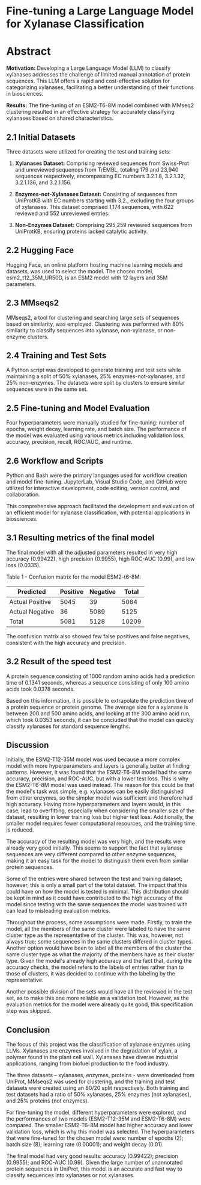 # Fine-tuning a Large Language Model for Xylanase Classification 

# Abstract

**Motivation:** Developing a Large Language Model (LLM) to classify xylanases addresses the challenge of limited manual annotation of protein sequences. This LLM offers a rapid and cost-effective solution for categorizing xylanases, facilitating a better understanding of their functions in biosciences.

**Results:** The fine-tuning of an ESM2-T6-8M model combined with MMseq2 clustering resulted in an effective strategy for accurately classifying xylanases based on shared characteristics.

## 2.1 Initial Datasets

Three datasets were utilized for creating the test and training sets:

1. **Xylanases Dataset:** Comprising reviewed sequences from Swiss-Prot and unreviewed sequences from TrEMBL, totaling 179 and 23,940 sequences respectively, encompassing EC numbers 3.2.1.8, 3.2.1.32, 3.2.1.136, and 3.2.1.156.

2. **Enzymes-not-Xylanases Dataset:** Consisting of sequences from UniProtKB with EC numbers starting with 3.2., excluding the four groups of xylanases. This dataset comprised 1,174 sequences, with 622 reviewed and 552 unreviewed entries.

3. **Non-Enzymes Dataset:** Comprising 295,259 reviewed sequences from UniProtKB, ensuring proteins lacked catalytic activity.

## 2.2 Hugging Face

Hugging Face, an online platform hosting machine learning models and datasets, was used to select the model. The chosen model, esm2_t12_35M_UR50D, is an ESM2 model with 12 layers and 35M parameters.

## 2.3 MMseqs2

MMseqs2, a tool for clustering and searching large sets of sequences based on similarity, was employed. Clustering was performed with 80% similarity to classify sequences into xylanase, non-xylanase, or non-enzyme clusters.

## 2.4 Training and Test Sets

A Python script was developed to generate training and test sets while maintaining a split of 50% xylanases, 25% enzymes-not-xylanases, and 25% non-enzymes. The datasets were split by clusters to ensure similar sequences were in the same set.

## 2.5 Fine-tuning and Model Evaluation

Four hyperparameters were manually studied for fine-tuning: number of epochs, weight decay, learning rate, and batch size. The performance of the model was evaluated using various metrics including validation loss, accuracy, precision, recall, ROC/AUC, and runtime.

## 2.6 Workflow and Scripts

Python and Bash were the primary languages used for workflow creation and model fine-tuning. JupyterLab, Visual Studio Code, and GitHub were utilized for interactive development, code editing, version control, and collaboration.

This comprehensive approach facilitated the development and evaluation of an efficient model for xylanase classification, with potential applications in biosciences.

## 3.1 Resulting metrics of the final model

The final model with all the adjusted parameters resulted in very high accuracy (0.99422), high precision (0.9955), high ROC-AUC (0.99), and low loss (0.0335).

Table 1 - Confusion matrix for the model ESM2-t6-8M:

| Predicted | Positive | Negative | Total |
|-----------|----------|----------|-------|
| Actual Positive | 5045 | 39 | 5084 |
| Actual Negative | 36 | 5089 | 5125 |
| Total | 5081 | 5128 | 10209 |

The confusion matrix also showed few false positives and false negatives, consistent with the high accuracy and precision.

## 3.2 Result of the speed test

A protein sequence consisting of 1000 random amino acids had a prediction time of 0.1341 seconds, whereas a sequence consisting of only 100 amino acids took 0.0378 seconds.

Based on this information, it is possible to extrapolate the prediction time of a protein sequence or protein genome. The average size for a xylanase is between 200 and 500 amino acids, and looking at the 300 amino acid run, which took 0.0353 seconds, it can be concluded that the model can quickly classify xylanases for standard sequence lengths.


## Discussion

Initially, the ESM2-T12-35M model was used because a more complex model with more hyperparameters and layers is generally better at finding patterns. However, it was found that the ESM2-T6-8M model had the same accuracy, precision, and ROC-AUC, but with a lower test loss. This is why the ESM2-T6-8M model was used instead. The reason for this could be that the model's task was simple, e.g. xylanases can be easily distinguished from other enzymes, so the simpler model was sufficient and therefore had high accuracy. Having more hyperparameters and layers would, in this case, lead to overfitting, especially when considering the smaller size of the dataset, resulting in lower training loss but higher test loss. Additionally, the smaller model requires fewer computational resources, and the training time is reduced.

The accuracy of the resulting model was very high, and the results were already very good initially. This seems to support the fact that xylanase sequences are very different compared to other enzyme sequences, making it an easy task for the model to distinguish them even from similar protein sequences.

Some of the entries were shared between the test and training dataset; however, this is only a small part of the total dataset. The impact that this could have on how the model is tested is minimal. This distribution should be kept in mind as it could have contributed to the high accuracy of the model since testing with the same sequences the model was trained with can lead to misleading evaluation metrics.

Throughout the process, some assumptions were made. Firstly, to train the model, all the members of the same cluster were labeled to have the same cluster type as the representative of the cluster. This was, however, not always true; some sequences in the same clusters differed in cluster types. Another option would have been to label all the members of the cluster the same cluster type as what the majority of the members have as their cluster type. Given the model's already high accuracy and the fact that, during the accuracy checks, the model refers to the labels of entries rather than to those of clusters, it was decided to continue with the labeling by the representative.

Another possible division of the sets would have all the reviewed in the test set, as to make this one more reliable as a validation tool. However, as the evaluation metrics for the model were already quite good, this specification step was skipped.

## Conclusion

The focus of this project was the classification of xylanase enzymes using LLMs. Xylanases are enzymes involved in the degradation of xylan, a polymer found in the plant cell wall. Xylanases have diverse industrial applications, ranging from biofuel production to the food industry.

The three datasets – xylanases, enzymes, proteins - were downloaded from UniProt, MMseqs2 was used for clustering, and the training and test datasets were created using an 80/20 split respectively. Both training and test datasets had a ratio of 50% xylanases, 25% enzymes (not xylanases), and 25% proteins (not enzymes).

For fine-tuning the model, different hyperparameters were explored, and the performances of two models (ESM2-T12-35M and ESM2-T6-8M) were compared. The smaller ESM2-T6-8M model had higher accuracy and lower validation loss, which is why this model was selected. The hyperparameters that were fine-tuned for the chosen model were: number of epochs (2); batch size (8); learning rate (0.00001); and weight decay (0.01).

The final model had very good results: accuracy (0.99422); precision (0.9955); and ROC-AUC (0.99). Given the large number of unannotated protein sequences in UniProt, this model is an accurate and fast way to classify sequences into xylanases or not xylanases.
